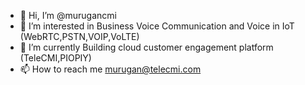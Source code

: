 - 👋 Hi, I’m @murugancmi
- 👀 I’m interested in Business Voice Communication and Voice in IoT (WebRTC,PSTN,VOIP,VoLTE)
- 🌱 I’m currently Building  cloud customer engagement platform (TeleCMI,PIOPIY)
- 📫 How to reach me murugan@telecmi.com

<!---
murugancmi/murugancmi is a ✨ special ✨ repository because its `README.md` (this file) appears on your GitHub profile.
You can click the Preview link to take a look at your changes.
--->
